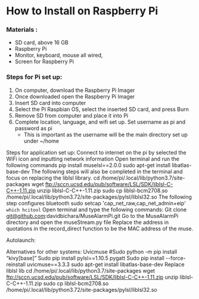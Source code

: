 # How to Install on Raspberry Pi
### Materials :
- SD card, above 16 GB
- Raspberry Pi
- Monitor, keyboard, mouse all wired, 
- Screen for Raspberry Pi
### Steps for Pi set up: 
1) On computer, download the Raspberry Pi Imager
2) Once downloaded open the Raspberry Pi Imager 
3) Insert SD card into computer
4) Select the Pi Raspbian OS, select the inserted SD card, and press Burn
5) Remove SD from computer and place it into Pi
6) Complete location, language, and wifi set up. Set username as pi and password as pi
   - This is important as the username will be the main directory set up under ~/home

Steps for application set up:
Connect to internet on the pi by selected the WiFi icon and inputting network information
Open terminal and run the following commands
pip install muselsl==2.0.0
sudo apt-get install libatlas-base-dev
The following steps will also be completed in the terminal and focus on replacing the liblsl library. 
cd /home/pi/.local/lib/python3.7/site-packages
wget ftp://sccn.ucsd.edu/pub/software/LSL/SDK/liblsl-C-C++-1.11.zip
unzip liblsl-C-C++-1.11.zip
sudo cp liblsl-bcm2708.so /home/pi/.local/lib/python3.72/site-packages/pylsl/liblsl32.so
The following step configures bluetooth
sudo setcap 'cap_net_raw,cap_net_admin+eip' `which hcitool`
Open terminal and type the following commands:
Git clone git@github.com:davidbichara/MuseAlarmPi.git
Go to the MuseAlarmPi directory and open the museStream.py file
Replace the address in quotations in the record_direct function to be the MAC address of the muse. 

Autolaunch:


Alternatives for other systems:
Uvicmuse
#Sudo python -m pip install “kivy[base]”
Sudo pip install pylsl==1.10.5 pygatt 
Sudo pip install --force-reinstall uvicmuse==3.3.3
sudo apt-get install libatlas-base-dev
Replace liblsl lib
cd /home/pi/.local/lib/python3.7/site-packages
wget ftp://sccn.ucsd.edu/pub/software/LSL/SDK/liblsl-C-C++-1.11.zip
unzip liblsl-C-C++-1.11.zip
sudo cp liblsl-bcm2708.so /home/pi/.local/lib/python3.72/site-packages/pylsl/liblsl32.so
